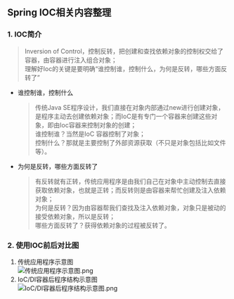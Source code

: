 ## Spring IOC相关内容整理
### 1. IOC简介
> Inversion of Control，控制反转，把创建和查找依赖对象的控制权交给了容器，由容器进行注入组合对象； 
> </br>理解好Ioc的关键是要明确“谁控制谁，控制什么，为何是反转，哪些方面反转了”

* 谁控制谁，控制什么
  > 传统Java SE程序设计，我们直接在对象内部通过new进行创建对象，是程序主动去创建依赖对象；而IoC是有专门一个容器来创建这些对象，即由Ioc容器来控制对象的创建；
  > </br>谁控制谁？当然是IoC 容器控制了对象；
  > </br>控制什么？那就是主要控制了外部资源获取（不只是对象包括比如文件等）。
* 为何是反转，哪些方面反转了
  > 有反转就有正转，传统应用程序是由我们自己在对象中主动控制去直接获取依赖对象，也就是正转；而反转则是由容器来帮忙创建及注入依赖对象；
  > </br>为何是反转？因为由容器帮我们查找及注入依赖对象，对象只是被动的接受依赖对象，所以是反转；
  > </br>哪些方面反转了？获得依赖对象的过程被反转了。

### 2. 使用IOC前后对比图
1. 传统应用程序示意图
   </br>![传统应用程序示意图.png](http://www.lmyang.top/file/study/resource/spring_IoC_传统应用程序示意图.png)
2. IoC/DI容器后程序结构示意图
   </br>![IoC/DI容器后程序结构示意图.png](http://www.lmyang.top/file/study/resource/spring_IoC_容器化后程序结构示意图.png)

